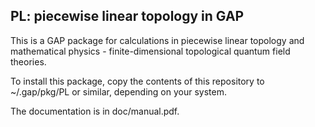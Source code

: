 ## PL: piecewise linear topology in GAP

This is a GAP package for calculations in piecewise linear topology and mathematical physics - finite-dimensional topological quantum field theories.

To install this package, copy the contents of this repository to ~/.gap/pkg/PL or similar, depending on your system.

The documentation is in doc/manual.pdf.
